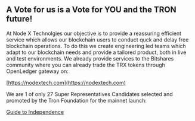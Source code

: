## A Vote for us is a Vote for YOU and the TRON future!

At Node X Technolgies our objective is to provide a reassuring efficient service which allows our blockchain users to conduct quck and delay free blockchain operations. To do this we create engineering led teams which adapt to our blockchain needs and provide a tailored product, both in live and test environments. We already provide services to the Bitshares community where you can already trade the TRX tokens through OpenLedger gateway on:

[https://nodextech.com](https://nodextech.com)

We are 1 of only 27 Super Representatives Candidates selected and promoted by the Tron Foundation for the mainnet launch:

[Guide to Independence](https://medium.com/tron-foundation/guide-to-independence-your-super-representative-candidates-61377142b814)
